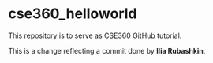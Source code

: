 # cse360_helloworld
This repository is to serve as CSE360 GitHub tutorial.

This is a change reflecting a commit done by **Ilia Rubashkin**.
